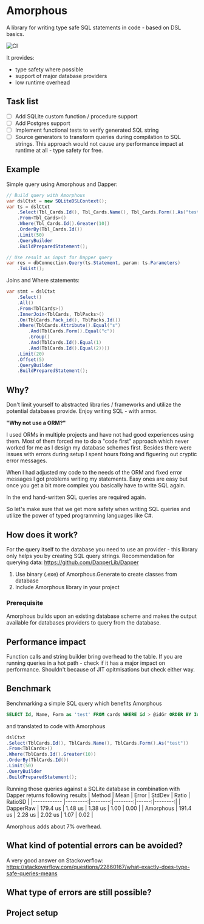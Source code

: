 # Amorphous
A library for writing type safe SQL statements in code - based on DSL basics.

![CI](https://github.com/aschollwoeck/Amorphous/workflows/CI/badge.svg)

It provides:
- type safety where possible
- support of major database providers
- low runtime overhead

## Task list
- [ ] Add SQLite custom function / procedure support
- [ ] Add Postgres support
- [ ] Implement functional tests to verify generated SQL string
- [ ] Source generators to transform queries during compilation to SQL strings. This approach would not cause any performance impact at runtime at all - type safety for free.

## Example
Simple query using Amorphous and Dapper:
```C#
// Build query with Amorphous
var dslCtxt = new SQLiteDSLContext();
var ts = dslCtxt
    .Select(Tbl_Cards.Id(), Tbl_Cards.Name(), Tbl_Cards.Form().As("test"))
    .From<Tbl_Cards>()
    .Where(Tbl_Cards.Id().Greater(10))
    .OrderBy(Tbl_Cards.Id())
    .Limit(50)
    .QueryBuilder
    .BuildPreparedStatement();

// Use result as input for Dapper query
var res = dbConnection.Query(ts.Statement, param: ts.Parameters)
    .ToList();
```

Joins and Where statements:
```C#
var stmt = dslCtxt
    .Select()
    .All()
    .From<TblCards>()
    .InnerJoin<TblCards, TblPacks>()
    .On(TblCards.Pack_id(), TblPacks.Id())
    .Where(TblCards.Attribute().Equal("s")
        .And(TblCards.Form().Equal("c"))
        .Group()
        .And(TblCards.Id().Equal(1)
        .And(TblCards.Id().Equal(2))))
    .Limit(20)
    .Offset(5)
    .QueryBuilder
    .BuildPreparedStatement();
```

## Why?
Don't limit yourself to abstracted libraries / frameworks and utilize the potential databases provide.
Enjoy writing SQL - with armor.

**"Why not use a ORM?"**

I used ORMs in multiple projects and have not had good experiences using them.
Most of them forced me to do a "code first" approach which never worked for me as I design my database schemes first.
Besides there were issues with errors during setup I spent hours fixing and figuering out cryptic error messages.

When I had adjusted my code to the needs of the ORM and fixed error messages I got problems writing my statements.
Easy ones are easy but once you get a bit more complex you basically have to write SQL again.

In the end hand-written SQL queries are required again.

So let's make sure that we get more safety when writing SQL queries and utilize the power of typed programming languages like C#.


## How does it work?
For the query itself to the database you need to use an provider - this library only helps you by creating SQL query strings.
Recommendation for querying data: https://github.com/DapperLib/Dapper

1. Use binary (.exe) of Amorphous.Generate to create classes from database
2. Include Amorphous library in your project

### Prerequisite
Amorphous builds upon an existing database scheme and makes the output available for databases providers to query from the database.


## Performance impact
Function calls and string builder bring overhead to the table. 
If you are running queries in a hot path - check if it has a major impact on performance.
Shouldn't because of JIT opitmisations but check either way.

## Benchmark
Benchmarking a simple SQL query which benefits Amorphous
```SQL
SELECT Id, Name, Form as 'test' FROM cards WHERE id > @idGr ORDER BY Id LIMIT @limit
```
and translated to code with Amorphous
```C#
dslCtxt
.Select(TblCards.Id(), TblCards.Name(), TblCards.Form().As("test"))
.From<TblCards>()
.Where(TblCards.Id().Greater(10))
.OrderBy(TblCards.Id())
.Limit(50)
.QueryBuilder
.BuildPreparedStatement();
```
Running those queries against a SQLite database in combination with Dapper returns following results
|      Method |     Mean |   Error |  StdDev | Ratio | RatioSD |
|------------ |---------:|--------:|--------:|------:|--------:|
| DapperRaw | 179.4 us | 1.48 us | 1.38 us |  1.00 |    0.00 |
| Amorphous | 191.4 us | 2.28 us | 2.02 us |  1.07 |    0.02 |

Amorphous adds about 7% overhead.


## What kind of potential errors can be avoided?
A very good answer on Stackoverflow: https://stackoverflow.com/questions/22860167/what-exactly-does-type-safe-queries-means

## What type of errors are still possible?


## Project setup
